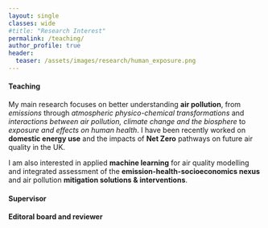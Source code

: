 ```yaml
---
layout: single
classes: wide
#title: "Research Interest"
permalink: /teaching/
author_profile: true
header:
  teaser: /assets/images/research/human_exposure.png
---
```


#### Teaching

My main research focuses on better understanding **air pollution**, 
from *emissions* through *atmospheric physico-chemical transformations* and *interactions between air pollution, climate change and the biosphere* to *exposure and effects on human health*. I have been recently worked on **domestic energy use** and the impacts of **Net Zero** pathways on
future air quality in the UK.

I am also interested in applied **machine learning** for air quality modelling and integrated assessment of the **emission-health-socioeconomics nexus** and air pollution **mitigation solutions & interventions**.

#### Supervisor

#### Editoral board and reviewer
